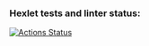 ### Hexlet tests and linter status:
[![Actions Status](https://github.com/Leming1488/devops-for-programmers-project-77/actions/workflows/hexlet-check.yml/badge.svg)](https://github.com/Leming1488/devops-for-programmers-project-77/actions)
